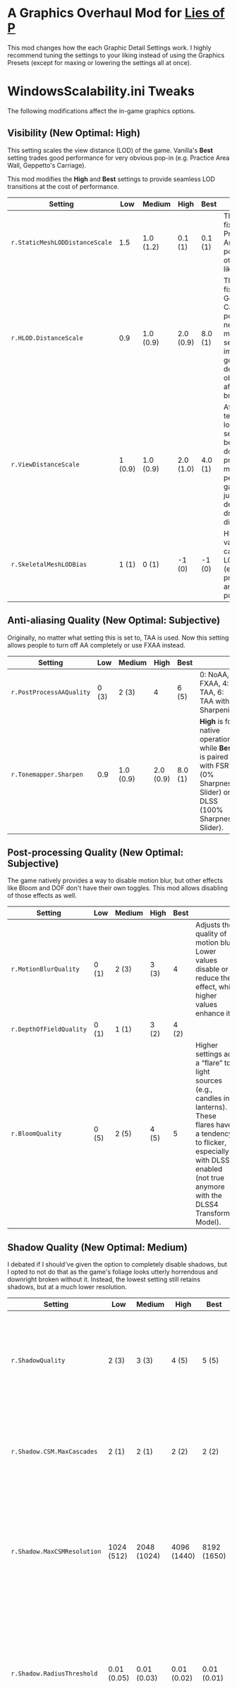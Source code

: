 # A Graphics Overhaul Mod for [Lies of P](https://store.steampowered.com/app/1627720/Lies_of_P/)
This mod changes how the each Graphic Detail Settings work. I highly recommend tuning the settings to your liking instead of using the Graphics Presets (except for maxing or lowering the settings all at once).

# WindowsScalability.ini Tweaks
The following modifications affect the in-game graphics options.
## Visibility (New Optimal: High)
This setting scales the view distance (LOD) of the game. Vanilla's **Best** setting trades good performance for very obvious pop-in (e.g. Practice Area Wall, Geppetto's Carriage).

This mod modifies the **High** and **Best** settings to provide seamless LOD transitions at the cost of performance.

|Setting|Low|Medium|High|Best||
|--|--|--|--|--|--|
|`r.StaticMeshLODDistanceScale`|1.5|1.0 (1.2)|0.1 (1)|0.1 (1)|This setting fixes the Practice Area Wall pop-in and other areas like it.|
|`r.HLOD.DistanceScale`|0.9|1.0 (0.9)|2.0 (0.9)|8.0 (1)|This setting fixes Geppetto's Carriage pop-in. The new maximum setting improves geometry detail of objects from afar (e.g. bridges).|
|`r.ViewDistanceScale`|1 (0.9)|1.0 (0.9)|2.0 (1.0)|4.0 (1)|After more testing, lowering this setting below 1.0 doesn't provide much performance gain to justify the decrease in draw distance.|
|`r.SkeletalMeshLODBias`|1 (1)|0 (1)|-1 (0)|-1 (0)|Higher values cause NPC LOD pop-in (e.g., practice area puppets).|

## Anti-aliasing Quality (New Optimal: Subjective)
Originally, no matter what setting this is set to, TAA is used. Now this setting allows people to turn off AA completely or use FXAA instead.

|Setting|Low|Medium|High|Best||
|--|--|--|--|--|--|
|`r.PostProcessAAQuality`|0 (3)|2 (3)|4|6 (5)|0: NoAA, 2: FXAA, 4: TAA, 6: TAA with Sharpening|
|`r.Tonemapper.Sharpen`|0.9|1.0 (0.9)|2.0 (0.9)|8.0 (1)|**High** is for native operation, while **Best** is paired with FSR (0% Sharpness Slider) or DLSS (100% Sharpness Slider).|

## Post-processing Quality (New Optimal: Subjective)
The game natively provides a way to disable motion blur, but other effects like Bloom and DOF don't have their own toggles. This mod allows disabling of those effects as well.

|Setting|Low|Medium|High|Best||
|--|--|--|--|--|--|
|`r.MotionBlurQuality`|0 (1)|2 (3)|3 (3)|4|Adjusts the quality of motion blur. Lower values disable or reduce the effect, while higher values enhance it.|
|`r.DepthOfFieldQuality`|0 (1)|1 (1)|3 (2)|4 (2)||
|`r.BloomQuality`|0 (5)|2 (5)|4 (5)|5|Higher settings add a “flare” to light sources (e.g., candles in lanterns). These flares have a tendency to flicker, especially with DLSS enabled (not true anymore with the DLSS4 Transformer Model).|

## Shadow Quality (New Optimal: Medium)
I debated if I should've given the option to completely disable shadows, but I opted to not do that as the game's foliage looks utterly horrendous and downright broken without it. Instead, the lowest setting still retains shadows, but at a much lower resolution.

|Setting|Low|Medium|High|Best||
|--|--|--|--|--|--|
|`r.ShadowQuality`|2 (3)|3 (3)|4 (5)|5 (5)|Adjusts shadow filtering quality, ranging from low to high filtering. The lowest setting has no filtering at all.|
|`r.Shadow.CSM.MaxCascades`|2 (1)|2 (1)|2 (2)|2 (2)|Ensures consistent shadows by setting all presets to 2, preventing blurry and pixelated shadows.|
|`r.Shadow.MaxCSMResolution`|1024 (512)|2048 (1024)|4096 (1440)|8192 (1650)|Resolutions now scale linearly, significantly improving shadow quality. Higher resolutions like `8192` are very resource-intensive.|
|`r.Shadow.RadiusThreshold`|0.01 (0.05)|0.01 (0.03)|0.01 (0.02)|0.01 (0.01)|Shadows smaller than this value get culled. Setting all presets to 0.01 prevents noticeable pop-in without a significant performance hit.|
|`r.Shadow.DistanceScale`|1 (0.3)|1 (0.7)|1 (0.85)|2 (1.0)|Removes obvious cutoff distances for shadows by increasing the distance scale.|
|`r.ContactShadows`|0 (1)|0 (1)|0 (1)|1 (1)|Disables distracting, pixelated shadows in motion for Low, Medium, and High. Enabled on **Best** for screenshot purposes.|

## Texture Quality (Unchanged, depends on your GPU's VRAM)

## Effect Quality (New Optimal: High)
Another setting where I debated on, specifically in the implementation of Screen Space Global Illumination (SSGI). In the end, I've relegated SSGI only to **Cine** (can be accessed by executing `sg.EffectsQuality 4`) as it is the most expensive raster effect (sometimes more than RT surprisingly).

|Setting|Low|Medium|High|Best||
|--|--|--|--|--|--|
|`r.SSGI.Quality`|0 (0)|0 (0)|0 (2)|0 (3)|Enabled on **Cine** `sg.EffectsQuality 4` for screenshot purposes.|

## Vegetation Quality (Unchanged)

## Shading Quality (GTAO, High)
Performance testing showed that there's no performance/visual difference in changing the Shading Quality, so I decided to implement GTAO on the **Best** option.

|Setting|Low|Medium|High|Best||
|--|--|--|--|--|--|
|`r.AmbientOcclusion.Method`|0 (-)|0 (-)|0 (-)|1 (-)|GTAO's presentation makes some areas of the game extremely dark. It is also quite expensive to the point where sometimes RTAO might be the better choice when optimizing for Fidelity.|

## Reflection Quality (New Optimal: Medium)
SSR is the most interesting setting here since the developers likely optimized their materials around r.SSR.Quality = 2. Anything higher fails to correctly display reflections, not to mention is more expensive. Just turn on RT reflections instead.

|Setting|Low|Medium|High|Best||
|--|--|--|--|--|--|
|`r.SSR.Quality`|1 (1)|1 (2)|2 (2)|2 (4)|**Low** and **Medium** SSR captures less objects within the reflections. Performance testing shows no FPS difference, however.|
|`r.SSR.HalfResSceneColor`|1 (1)|0 (1)|1 (1)|0 (0)|**Low** and **High** cuts the SSR resolution in half which makes it blurrier and less stable (flickering) in motion. It theoretically increases FPS, but once again, performance testing doesn't show any difference, aside from it being uglier.|
|`r.SSR.MaxRoughness`|0.7 (-)|0.8 (-)|0.9 (-)|1 (-)|Higher values allow more materials to have a reflective surface. This however increases specular aliasing which is quite distracting in motion. It can be hidden by TAA of course, but now you're sacrificing image quality as a whole for a shinier surface, congrats.|

## Volumetric Fog Quality (New Optimal: High, Low turns off Volumetric Fog)
In my opinion, the default volumetric fog looks very pixelated and unstable in motion, though admittedly, it is fast in terms of FPS. Scenes where you can notice the low volumetric resolution are few and far between, but when the scene is there, it is very jarring.

|Setting|Low|Medium|High|Best||
|--|--|--|--|--|--|
|`r.VolumetricFog`|0 (1)|1 (1)|1 (1)|1 (1)|Disabling volumetric fog does increase performance, but drastically changes the game's presentation.|
|`r.VolumetricFog.GridPixelSize`|16 (48)|8 (30)|6 (16)|4 (12)|Controls the pixelation of the fog. Lower values reduce pixelation but are more performance-heavy.|
|`r.VolumetricFog.GridSizeZ`|16 (64)|32 (64)|64|128 (80)|Determines the "intensity" of the fog. A higher value leads to more intensity but can create more pixelation if not paired with lower GridPixelSize.|

## Ambient Occlusion Quality (New Optimal: Medium)
AO is now unclamped from the post-process volume. Additionally, if Shading Quality is set to **Best**, this setting controls how GTAO looks and performs.

|Setting|Low|Medium|High|Best||
|--|--|--|--|--|--|
|`r.AmbientOcclusionMaxQuality`|0 (30)|33 (40)|66 (50)|100 (60)||
|`r.AmbientOcclusionRadiusScale`|0 (0.4)|0.5 (0.6)|1 (0.8)|2|Higher values increase the "thickness" of the AO around objects.|
|`r.GTAO.SpatialFilter`|0 (-)|0 (-)|0 (-)|0 (-)|GTAO by itself already makes the game darker. A value of 1 makes the game extremely dark to the point of unplayability.|
|`r.GTAO.UseNormals`|(-)|1 (-)|1 (-)|1 (-)|Without this setting, GTAO looks more "polygonal." A value of 1 allows GTAO to recognize *normals*, which smooths out the AO.|
|`r.GTAO.Downsample`|(-)|1 (-)|1 (-)|0 (-)|Halves the resolution of GTAO allowing it to run much better, at the cost of instability (jitter) and blockyness (pixelation).|
|`r.GTAO.NumAngles`|(-)|5 (-)|5 (-)|5 (-)|A value of 5 seems to be the best balance of visuals:FPS ratio. This effectively controls the *resolution* of GTAO. Higher values can quickly tank performance.|
|`r.GTAO.ThicknessBlend`|(-)|1.0 (-)|0.2 (-)|0.1 (-)|Similar to `r.AmbientOcclusionRadiusScale`, it controls how "thick" the AO is around objects. The *Medium* setting omits a lot of the AO from smaller objects.|
|`r.GTAO.FalloffEnd`|(-)|0 (-)|10 (-)|20 (-)|Controls the distance at which objects will exhibit more AO.|

## Anisotropy Filter Quality (New Optimal: Best)
Lastly, AF only goes up to 8x, likely due to this game also being ported to other platforms besides PC. But on PC, we want 16x, and this mod allows that.

|Setting|Low|Medium|High|Best|
|--|--|--|--|--|
|`r.MaxAnisotropy`|0 (0)|4 (4)|8 (8)|16 (16)|
|`r.VT.MaxAnisotropy`|0 (4)|4 (8)|8 (16)|16 (16)|

# WindowsEngine.ini Tweaks
These settings have a higher priority than scalable settings. Most of these settings are set by constructor at runtime.

## AA Tweaks courtesy of TheHybred

|Setting|Value||
|--|--|--|
|`r.TemporalAAPauseCorrect`|1 (0)|Holds onto render targets longer, preventing reuse, but consumes more memory.|
|`r.TemporalAACatmullRom`|1 (0)|Uses the CatmullRom filter instead of Gaussian.|
|`r.TemporalAA.R11G11B10History`|1 (0)|TAA Optimization. Don't really know what it does.|
|`r.TemporalAA.HistoryScreenPercentage`|200 (100)|Increases motion clarity at native or higher resolutions, but flickers light sources with bloom. Quite performance-heavy.|
|`r.TemporalAACurrentFrameWeight`|0 (0.04)|Higher values increase clarity at the cost of more noticeable jitter and specular aliasing. Overwritten by r.TemporalAA.Algorithm=1.|
|`r.TemporalAASamples`|4 (8)|Lower values reduce jitter but also lower geometry antialiasing quality. Increase if visual errors occur when using r.TemporalAA.Algorithm=1.|
|`r.NGX.LogLevel`|0 (1)|Disables DLSS logging.|

## Other Settings

|Setting|Value||
|--|--|--|
|`r.MipMapLODBias`|-1 (0)|Values less than 0 sharpen textures and foliage, but reintroduce some specular aliasing into the scene. Cost some FPS.|
|`r.MotionBlur.TargetFPS`|0 (-1)|Targets the current FPS with a rolling average, reducing character edge ghosting caused by motion blur.|
|`r.Shadow.CSMDepthBias`|7 (10)|Lower values make shadows start closer to their sources but can cause a moire effect on the ground, especially noticeable on character feet at low CascadeShadowMap resolutions.|
|`r.SSGI.Enable`|1 (0)|The most expensive setting as it simulates *Global Illumination*. It provides extra bounce lighting to objects, and is more accurate at grounding objects than SSAO, but is still inferior to RTAO since it's a ScreenSpace effect: the moment the light source disappears, the bounce lighting also disappears.|
|`r.SSR.Temporal`|1 (0)|Only applies when TAA is on. It makes SSR less grainy and distracting at the cost of lower quality in motion.|

## RT Settings

|Setting|Value||
|--|--|--|
|`r.Reflections.Denoiser`|0 (2)|Completely disables the denoising pass for RT Reflections, saving some FPS.|
|`r.RayTracing.Reflections.ExperimentalDeferred`|1 (0)|Makes RT Reflections look correct, and is surprisingly more performant that the default setting.|
|`r.RayTracing.Reflections.ExperimentalDeferred.Glossy`|0 (1)|Completely disables the jitter when standing still.|
|`r.RayTracing.Reflections.ExperimentalDeferred.SpatialResolve`|0 (1)|Disables another denoising step.|
|`r.RayTracing.Reflections.MaxRoughness`|0.3 (-1)|Higher values will allow more materials to be traces at the cost of a noisier presentation. A value of `0.3` is a direct match to `r.SSR.MaxRoughness=0.7`.|
|`r.RayTracing.Reflections.ReflectionCaptures`|0 (0)|Enables reflections within reflections, EXTREMELY expensive. Disabled after denixprince's testing.|
|`r.RayTracing.Shadows.Lights.Directional`|0 (1)|Disables RT Sun Shadows to fix the moire pattern on the ground of Black Sands location.|
|`r.RayTracing.AmbientOcclusion.EnableMaterials`|1 (0)|Fixes the blocky AO near foliage textures. Also reduces AO around characters, especially on the hair.|
|`r.RayTracing.AmbientOcclusion.SamplesPerPixel`|1 (-1)|Higher settings theoretically improves AO quality, but I don't see any quality difference. Performance quickly tanks at values greater than 1.|

# Raytracing!
Currently, the mod allows the usage of raytracing, but ONLY FOR STEAM. For some reason or another, the Gamepass build doesn't respect these settings. I provided my GameUserSettings.ini file within [EnableRT.zip](https://www.nexusmods.com/liesofp/mods/128?tab=files) with the following RT effects toggled on:

|Setting|Description|
|--|--|
|`r.RayTracing.Shadows=True`|RT shadows are much higher in terms of resolution, and it correctly simulates penumbra shadows, but foliage shadows unfortunately don't animate; very expensive both in terms of FPS and VRAM. Character models weren't really built with this tech in mind. For example: Sophia's eyes look very dark which makes her look bizarre from afar, and creepy up close. Geppetto and the Lady Antonia are similarly darkened, especially on their hair.|
|`r.RayTracing.AmbientOcclusion=True`|RTAO is more accurate than SSGI, GTAO and/or AMD CACAO combined. It isn't as expensive as RT Shadows but still uses quite a bit more VRAM.|
|~~`r.RayTracing.SkyLight=True`~~|Game crashes when toggled on.|
|~~`r.RayTracing.GlobalIllumination=False`~~|Game runs like ASS when toggled on, plus there's no visual differences.|
|~~`r.RayTracing.Translucency=False`~~|Breaks Niagara effects (e.g. flying butterflies around Stargazers).|
|`r.RayTracing.Reflections=True`|Most expensive RT setting, but also the most noticeable especially in certain scenes.|

To disable any effect, just set it back to False within GameUserSettings.ini. Check [PCGamingWiki](https://www.pcgamingwiki.com/wiki/Lies_of_P]PCGamingWiki)﻿﻿ for the config file location.
